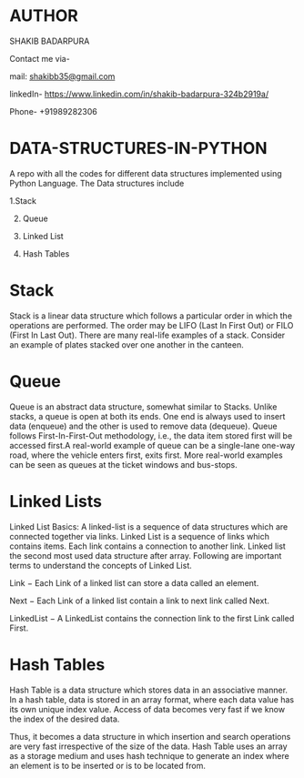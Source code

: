 # AUTHOR
SHAKIB BADARPURA

Contact me via-

mail: shakibb35@gmail.com

linkedIn- https://www.linkedin.com/in/shakib-badarpura-324b2919a/

Phone- +91989282306


# DATA-STRUCTURES-IN-PYTHON

A repo with all the codes for different data structures implemented using Python Language.
The Data structures include

1.Stack

2. Queue

3. Linked List

4. Hash Tables

# Stack 

Stack is a linear data structure which follows a particular order in which the operations are performed. The order may be LIFO (Last In First Out) or FILO (First In Last Out). There are many real-life examples of a stack. Consider an example of plates stacked over one another in the canteen.

# Queue 

Queue is an abstract data structure, somewhat similar to Stacks. Unlike stacks, a queue is open at both its ends. One end is always used to insert data (enqueue) and the other is used to remove data (dequeue). Queue follows First-In-First-Out methodology, i.e., the data item stored first will be accessed first.A real-world example of queue can be a single-lane one-way road, where the vehicle enters first, exits first. More real-world examples can be seen as queues at the ticket windows and bus-stops.

# Linked Lists 

Linked List Basics:
A linked-list is a sequence of data structures which are connected together via links.
Linked List is a sequence of links which contains items. Each link contains a connection to another link. Linked list the second most used data structure after array. Following are important terms to understand the concepts of Linked List.

Link − Each Link of a linked list can store a data called an element.

Next − Each Link of a linked list contain a link to next link called Next.

LinkedList − A LinkedList contains the connection link to the first Link called First.

# Hash Tables

Hash Table is a data structure which stores data in an associative manner. In a hash table, data is stored in an array format, where each data value has its own unique index value. Access of data becomes very fast if we know the index of the desired data.

Thus, it becomes a data structure in which insertion and search operations are very fast irrespective of the size of the data. Hash Table uses an array as a storage medium and uses hash technique to generate an index where an element is to be inserted or is to be located from.

